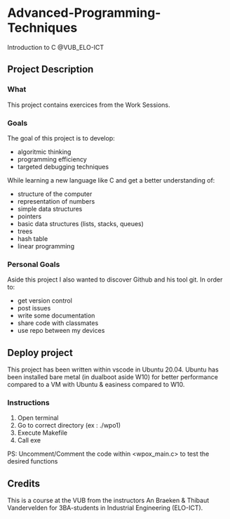 # Advanced-Programming-Techniques
Introduction to C @VUB_ELO-ICT

## Project Description

### What
This project contains exercices from the Work Sessions. 

### Goals
The goal of this project is to develop:
- algoritmic thinking 
- programming efficiency
- targeted debugging techniques

While learning a new language like C and get a better understanding of:
- structure of the computer
- representation of numbers
- simple data structures
- pointers
- basic data structures (lists, stacks, queues)
- trees
- hash table
- linear programming

### Personal Goals
Aside this project I also wanted to discover Github and his tool git.
In order to:
- get version control
- post issues
- write some documentation
- share code with classmates 
- use repo between my devices

## Deploy project
This project has been written within vscode in Ubuntu 20.04.
Ubuntu has been installed bare metal (in dualboot aside W10) for better performance compared to a VM with Ubuntu & easiness compared to W10.

### Instructions
1. Open terminal
2. Go to correct directory (ex : ./wpo1)
3. Execute Makefile
4. Call exe

PS: Uncomment/Comment the code within <wpox_main.c> to test the desired functions

## Credits 
This is a course at the VUB from the instructors An Braeken & Thibaut Vandervelden for 3BA-students in Industrial Engineering (ELO-ICT).

